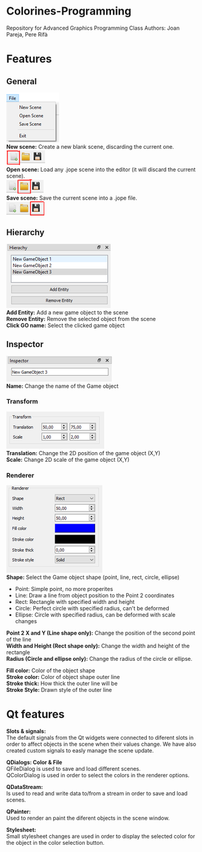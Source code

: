 # Colorines-Programming
Repository for Advanced Graphics Programming Class
Authors: Joan Pareja, Pere Rifà

# Features
## General
![FileMenu](https://github.com/PatatesIDracs/Colorines-Programming/blob/master/Images/FileMenu.PNG)      
**New scene:** Create a new blank scene, discarding the current one.      
![New_scene_toolbar](https://github.com/PatatesIDracs/Colorines-Programming/blob/master/Images/NewScene_Toolbar.PNG)      
**Open scene:** Load any .jope scene into the editor (it will discard the current scene).      
![Load_scene_toolbar](https://github.com/PatatesIDracs/Colorines-Programming/blob/master/Images/LoadScene_Toolbar.PNG)    
**Save scene:** Save the current scene into a .jope file.       
![Save_scene_toolbar](https://github.com/PatatesIDracs/Colorines-Programming/blob/master/Images/SaveScene_Toolbar.PNG)      
   

## Hierarchy
![Hierarchy_window](https://github.com/PatatesIDracs/Colorines-Programming/blob/master/Images/Hierarchy%20window.PNG)      
**Add Entity:** Add a new game object to the scene       
**Remove Entity:** Remove the selected object from the scene      
**Click GO name:** Select the clicked game object      

## Inspector 
![Inspector_window](https://github.com/PatatesIDracs/Colorines-Programming/blob/master/Images/Inspector_window.PNG)      
**Name:** Change the name of the Game object      

### Transform
![Transform_window](https://github.com/PatatesIDracs/Colorines-Programming/blob/master/Images/Transform_window.PNG)      
**Translation:** Change the 2D position of the game object (X,Y)      
**Scale:** Change 2D scale of the game object (X,Y)      

### Renderer
![Renderer_window](https://github.com/PatatesIDracs/Colorines-Programming/blob/master/Images/Renderer_window.PNG)      
**Shape:** Select the Game object shape (point, line, rect, circle, ellipse)      
 - Point: Simple point, no more properites     
 - Line: Draw a line from object position to the Point 2 coordinates     
 - Rect: Rectangle with specified width and height      
 - Circle: Perfect circle with specified radius, can't be deformed      
 - Ellipse: Circle with specified radius, can be deformed with scale changes     

**Point 2 X and Y (Line shape only):** Change the position of the second point of the line    
**Width and Height (Rect shape only):** Change the width and height of the rectangle      
**Radius (Circle and ellipse only):** Change the radius of the circle or ellipse.    
 
**Fill color:** Color of the object shape     
**Stroke color:** Color of object shape outer line      
**Stroke thick:** How thick the outer line will be     
**Stroke Style:** Drawn style of the outer line     


# Qt features    
**Slots & signals:**    
The default signals from the Qt widgets were connected to diferent slots in order to affect objects in the scene when
their values change. We have also created custom signals to easly manage the scene update.      

**QDialogs: Color & File**    
QFileDialog is used to save and load different scenes.       
QColorDialog is used in order to select the colors in the renderer options.      

**QDataStream:**     
Is used to read and write data to/from a stream in order to save and load scenes.      

**QPainter:**   
Used to render an paint the diferent objects in the scene window.     

**Stylesheet:**      
Small stylesheet changes are used in order to display the selected color for the object in the color selection button.

